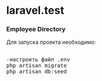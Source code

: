 # laravel.test
<h3>Employee Directory</h3>

Для запуска проекта необходимо:
<pre> 
-настроить файл .env
php artisan migrate
php artisan db:seed
</pre>